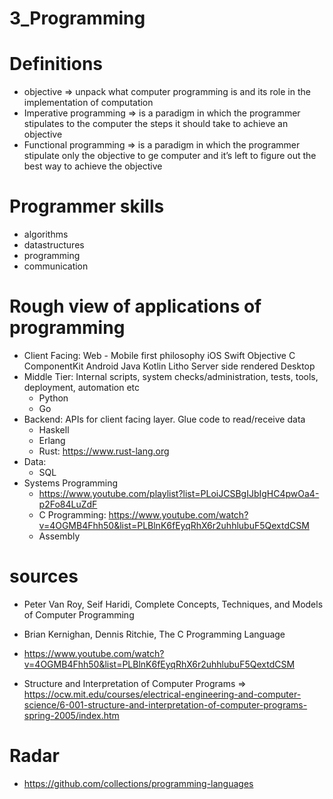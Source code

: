 # 3_Programming
# Definitions
* objective => unpack what computer programming is and its role in the implementation of computation
* Imperative programming => is a paradigm in which the programmer stipulates to the computer the steps it should take to achieve an objective 
* Functional programming => is a paradigm in which the programmer stipulate only the objective to ge computer and it’s left to figure out the best way to achieve the objective

# Programmer skills
* algorithms 
* datastructures
* programming
* communication

# Rough view of applications of programming
* Client Facing:
    Web - Mobile first philosophy
    iOS
        Swift
        Objective C
        ComponentKit
    Android
        Java
        Kotlin
        Litho
    Server side rendered 
    Desktop
* Middle Tier: Internal scripts, system checks/administration, tests, tools, deployment, automation etc
    * Python
    * Go
* Backend: APIs for client facing layer. Glue code to read/receive data
    * Haskell
    * Erlang
    * Rust: https://www.rust-lang.org
* Data:
    * SQL
* Systems Programming
    * https://www.youtube.com/playlist?list=PLoiJCSBgIJbIgHC4pwOa4-p2Fo84LuZdF
    * C Programming: https://www.youtube.com/watch?v=4OGMB4Fhh50&list=PLBlnK6fEyqRhX6r2uhhlubuF5QextdCSM
    * Assembly

# sources

* Peter Van Roy, Seif Haridi, Complete Concepts, Techniques, and Models of Computer Programming

* Brian Kernighan, Dennis Ritchie, The C Programming Language

* https://www.youtube.com/watch?v=4OGMB4Fhh50&list=PLBlnK6fEyqRhX6r2uhhlubuF5QextdCSM

* Structure and Interpretation of Computer Programs => 
    https://ocw.mit.edu/courses/electrical-engineering-and-computer-science/6-001-structure-and-interpretation-of-computer-programs-spring-2005/index.htm

# Radar
* https://github.com/collections/programming-languages 

